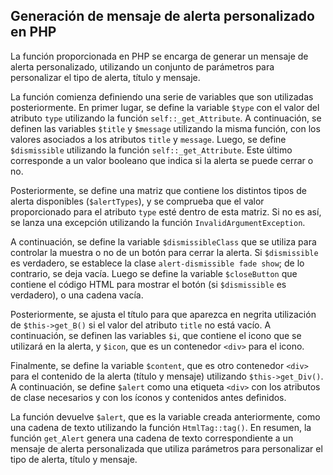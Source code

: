 ## Generación de mensaje de alerta personalizado en PHP

La función proporcionada en PHP se encarga de generar un mensaje de alerta personalizado, utilizando un conjunto de parámetros para personalizar el tipo de alerta, título y mensaje.

La función comienza definiendo una serie de variables que son utilizadas posteriormente. En primer lugar, se define la variable `$type` con el valor del atributo `type` utilizando la función `self::_get_Attribute`. A continuación, se definen las variables `$title` y `$message` utilizando la misma función, con los valores asociados a los atributos `title` y `message`. Luego, se define `$dismissible` utilizando la función `self::_get_Attribute`. Este último corresponde a un valor booleano que indica si la alerta se puede cerrar o no.

Posteriormente, se define una matriz que contiene los distintos tipos de alerta disponibles (`$alertTypes`), y se comprueba que el valor proporcionado para el atributo `type` esté dentro de esta matriz. Si no es así, se lanza una excepción utilizando la función `InvalidArgumentException`.

A continuación, se define la variable `$dismissibleClass` que se utiliza para controlar la muestra o no de un botón para cerrar la alerta. Si `$dismissible` es verdadero, se establece la clase `alert-dismissible fade show`; de lo contrario, se deja vacía. Luego se define la variable `$closeButton` que contiene el código HTML para mostrar el botón (si `$dismissible` es verdadero), o una cadena vacía.

Posteriormente, se ajusta el título para que aparezca en negrita utilización de `$this->get_B()` si el valor del atributo `title` no está vacío. A continuación, se definen las variables `$i`, que contiene el icono que se utilizará en la alerta, y `$icon`, que es un contenedor `<div>` para el icono.

Finalmente, se define la variable `$content`, que es otro contenedor `<div>` para el contenido de la alerta (título y mensaje) utilizando `$this->get_Div()`. A continuación, se define `$alert` como una etiqueta `<div>` con los atributos de clase necesarios y con los íconos y contenidos antes definidos.

La función devuelve `$alert`, que es la variable creada anteriormente, como una cadena de texto utilizando la función `HtmlTag::tag()`. En resumen, la función `get_Alert` genera una cadena de texto correspondiente a un mensaje de alerta personalizada que utiliza parámetros para personalizar el tipo de alerta, título y mensaje.
